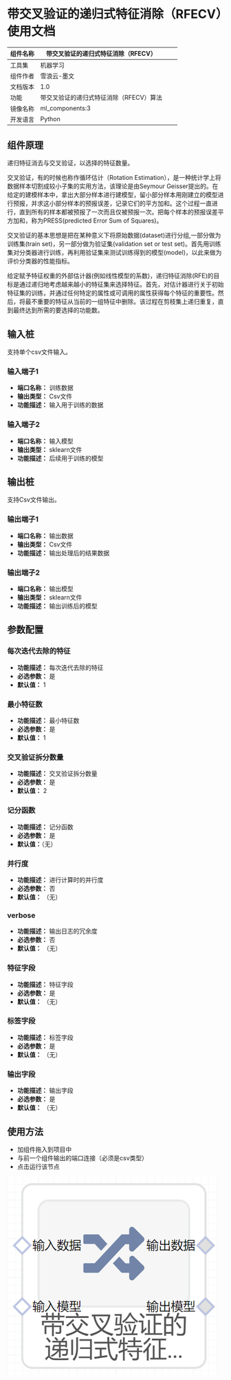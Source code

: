 # 带交叉验证的递归式特征消除（RFECV）使用文档
| 组件名称 | 带交叉验证的递归式特征消除（RFECV）|  |  |
| --- | --- | --- | --- |
| 工具集 | 机器学习 |  |  |
| 组件作者 | 雪浪云-墨文 |  |  |
| 文档版本 | 1.0 |  |  |
| 功能 |带交叉验证的递归式特征消除（RFECV）算法 |  |  |
| 镜像名称 | ml_components:3 |  |  |
| 开发语言 | Python |  |  |

## 组件原理
递归特征消去与交叉验证，以选择的特征数量。

交叉验证，有的时候也称作循环估计（Rotation Estimation），是一种统计学上将数据样本切割成较小子集的实用方法，该理论是由Seymour Geisser提出的。在给定的建模样本中，拿出大部分样本进行建模型，留小部分样本用刚建立的模型进行预报，并求这小部分样本的预报误差，记录它们的平方加和。这个过程一直进行，直到所有的样本都被预报了一次而且仅被预报一次。把每个样本的预报误差平方加和，称为PRESS(predicted Error Sum of Squares)。

交叉验证的基本思想是把在某种意义下将原始数据(dataset)进行分组,一部分做为训练集(train set)，另一部分做为验证集(validation set or test set)。首先用训练集对分类器进行训练，再利用验证集来测试训练得到的模型(model)，以此来做为评价分类器的性能指标。

给定赋予特征权重的外部估计器(例如线性模型的系数)，递归特征消除(RFE)的目标是通过递归地考虑越来越小的特征集来选择特征。首先，对估计器进行关于初始特征集的训练，并通过任何特定的属性或可调用的属性获得每个特征的重要性。然后，将最不重要的特征从当前的一组特征中删除。该过程在剪枝集上递归重复，直到最终达到所需的要选择的功能数。
## 输入桩
支持单个csv文件输入。
### 输入端子1

- **端口名称：** 训练数据
- **输出类型：** Csv文件
- **功能描述：** 输入用于训练的数据
### 输入端子2

- **端口名称：** 输入模型
- **输出类型：** sklearn文件
- **功能描述：** 后续用于训练的模型

## 输出桩
支持Csv文件输出。
### 输出端子1

- **端口名称：** 输出数据
- **输出类型：** Csv文件
- **功能描述：** 输出处理后的结果数据
### 输出端子2

- **端口名称：** 输出模型
- **输出类型：** sklearn文件
- **功能描述：** 输出训练后的模型
## 参数配置
### 每次迭代去除的特征

- **功能描述：** 每次迭代去除的特征
- **必选参数：** 是
- **默认值：** 1
### 最小特征数

- **功能描述：** 最小特征数
- **必选参数：** 是
- **默认值：** 1
### 交叉验证拆分数量

- **功能描述：** 交叉验证拆分数量
- **必选参数：** 是
- **默认值：** 2
### 记分函数

- **功能描述：** 记分函数
- **必选参数：** 是
- **默认值：**（无）
### 并行度

- **功能描述：** 进行计算时的并行度
- **必选参数：** 否
- **默认值：** （无）
### verbose

- **功能描述：** 输出日志的冗余度
- **必选参数：** 否
- **默认值：** （无）
### 特征字段

- **功能描述：** 特征字段
- **必选参数：** 是
- **默认值：** （无）
### 标签字段

- **功能描述：** 标签字段
- **必选参数：** 是
- **默认值：** （无）
### 输出字段

- **功能描述：** 输出字段
- **必选参数：** 是
- **默认值：** （无）

## 使用方法
- 加组件拖入到项目中
- 与前一个组件输出的端口连接（必须是csv类型）
- 点击运行该节点


![](./img/带交叉验证的递归式特征消除.png)
